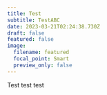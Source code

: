 ```yaml
---
title: Test
subtitle: TestABC
date: 2023-03-21T02:24:38.730Z
draft: false
featured: false
image:
  filename: featured
  focal_point: Smart
  preview_only: false
---
```

T﻿est test test